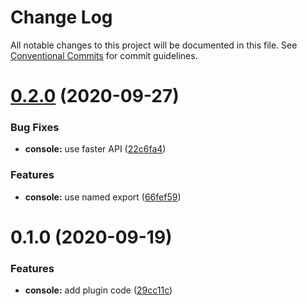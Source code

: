 # Change Log

All notable changes to this project will be documented in this file.
See [Conventional Commits](https://conventionalcommits.org) for commit guidelines.

# [0.2.0](https://github.com/ezavile/postcss-plugins/compare/@postcss-plugins/console@0.1.0...@postcss-plugins/console@0.2.0) (2020-09-27)


### Bug Fixes

* **console:** use faster API ([22c6fa4](https://github.com/ezavile/postcss-plugins/commit/22c6fa4545318ee94202734ca48bb896886bef50))


### Features

* **console:** use named export ([66fef59](https://github.com/ezavile/postcss-plugins/commit/66fef59618dd606779478406c2e1b76dc0e5885a))





# 0.1.0 (2020-09-19)


### Features

* **console:** add plugin code ([29cc11c](https://github.com/ezavile/postcss-plugins/commit/29cc11cb7b1f98aa0a8f1dcb7ef5d501a6dae145))
